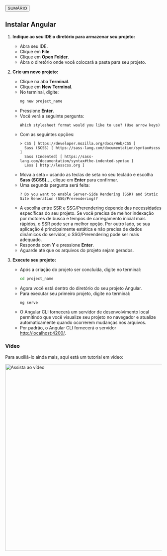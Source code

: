 <a href="https://github.com/daniloasdotcom/angularchecklist/blob/main/Notebooks/Portugu%C3%AAs/pot_notebook.md"><button>SUMÁRIO</button></a>

## Instalar Angular

1. **Indique ao seu IDE o diretório para armazenar seu projeto:**
    - Abra seu IDE.
    - Clique em **File**.
    - Clique em **Open Folder**.
    - Abra o diretório onde você colocará a pasta para seu projeto.

2. **Crie um novo projeto:**
    - Clique na aba **Terminal**.
    - Clique em **New Terminal**.
    - No terminal, digite:
        ```sh
        ng new project_name
        ```
    - Pressione **Enter**.
    - Você verá a seguinte pergunta:
        ```plaintext
        Which stylesheet format would you like to use? (Use arrow keys)
        ```
    - Com as seguintes opções:
        ```plaintext
        > CSS [ https://developer.mozilla.org/docs/Web/CSS ]
          Sass (SCSS) [ https://sass-lang.com/documentation/syntax#scss ]
          Sass (Indented) [ https://sass-lang.com/documentation/syntax#the-indented-syntax ]
          Less [ http://lesscss.org ]
        ```
    - Mova a seta `>` usando as teclas de seta no seu teclado e escolha **Sass (SCSS)...**, clique em **Enter** para confirmar.
    - Uma segunda pergunta será feita:
        ```plaintext
        ? Do you want to enable Server-Side Rendering (SSR) and Static Site Generation (SSG/Prerendering)?
        ```
    - A escolha entre SSR e SSG/Prerendering depende das necessidades específicas do seu projeto. Se você precisa de melhor indexação por motores de busca e tempos de carregamento inicial mais rápidos, o SSR pode ser a melhor opção. Por outro lado, se sua aplicação é principalmente estática e não precisa de dados dinâmicos do servidor, o SSG/Prerendering pode ser mais adequado.
    - Responda com **Y** e pressione **Enter**.
    - Aguarde até que os arquivos do projeto sejam gerados.

3. **Execute seu projeto:**
    - Após a criação do projeto ser concluída, digite no terminal:
        ```sh
        cd project_name
        ```
    - Agora você está dentro do diretório do seu projeto Angular.
    - Para executar seu primeiro projeto, digite no terminal:
        ```sh
        ng serve
        ```
    - O Angular CLI fornecerá um servidor de desenvolvimento local permitindo que você visualize seu projeto no navegador e atualize automaticamente quando ocorrerem mudanças nos arquivos.
    - Por padrão, o Angular CLI fornecerá o servidor [http://localhost:4200/](http://localhost:4200/).

### Vídeo

Para auxiliá-lo ainda mais, aqui está um tutorial em vídeo:

<a href="https://youtu.be/3a3157z68yA">
    <img src="https://img.youtube.com/vi/3a3157z68yA/maxresdefault.jpg" alt="Assista ao vídeo" style="width:600px;"/>
</a>
